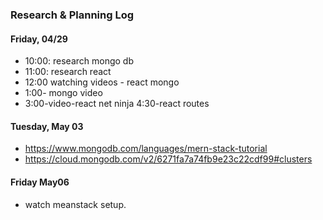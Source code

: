 ### Research & Planning Log
#### Friday, 04/29
* 10:00: research mongo db
* 11:00: research react
* 12:00 watching videos - react mongo
* 1:00- mongo video
* 3:00-video-react net ninja
4:30-react routes

#### Tuesday, May 03
* https://www.mongodb.com/languages/mern-stack-tutorial
* https://cloud.mongodb.com/v2/6271fa7a74fb9e23c22cdf99#clusters

#### Friday May06
* watch meanstack setup.